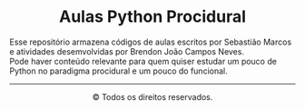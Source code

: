 <h1 align="center">Aulas Python Procidural</h1>

<div>
  <p>
  Esse repositório armazena códigos de aulas escritos por Sebastião Marcos e atividades desemvolvidas por Brendon João Campos Neves. <br>
  Pode haver conteúdo relevante para quem quiser estudar um pouco de Python no paradigma procidural e um pouco do funcional. <br>
  </p>
</div>

<hr>

<div>
  <p align="center">
  &copy; Todos os direitos reservados.
  </p>
</div>
